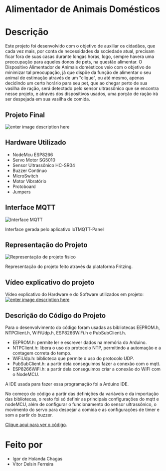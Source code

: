 
# Alimentador de Animais Domésticos


# Descrição
Este projeto foi desenvolvido com o objetivo de auxiliar os cidadãos, que cada vez mais, por conta de necessidades da sociedade atual, precisam ficar fora de suas casas durante longas horas, logo, sempre havera uma preocupação para aqueles donos de pets, na questão alimentar. 
O Dispositivo Alimentador de Animais domésticos veio com o objetivo de minimizar tal preocupação, já que dispõe da função de alimentar o seu animal de estimação através de um "clique", ou até mesmo, apenas decidindo um certo horário para seu pet, que ao chegar perto de sua vasilha de ração, será detectado pelo sensor ultrassônico que se encontra nesse projeto, e através dos dispositivos usados, uma porção de ração irá ser despejada em sua vasilha de comida.

## Projeto Final
![enter image description here](https://i.imgur.com/8e0oO4m.jpg)
## Hardware Utilizado
 - NodeMcu ESP8266
 - Servo Motor SG5010
 - Sensor Ultrassônico HC-SR04
 - Buzzer Contínuo
 - MicroSwitch
 - Motor Vibratório
 - Protoboard
 - Jumpers

## Interface MQTT
![Interface MQTT](https://i.imgur.com/hBCYZUy.jpg)

Interface gerada pelo aplicativo  IoTMQTT-Panel
## Representação do Projeto
![Representação de projeto físico](https://i.imgur.com/WBsSLUD.jpg)

Representação do projeto feito através da plataforma Fritzing.

## Vídeo explicativo do projeto
Vídeo explicativo do Hardware e do Software utilizados em projeto:
[![enter image description here](https://media.discordapp.net/attachments/705567563324850177/846561307368226836/unknown.png?width=682&height=427)](https://www.youtube.com/watch?v=GjlpPZVdYmk)
## Descrição do Código do Projeto

Para o desenvolvimento do código foram usadas as bibliotecas EEPROM.h, NTPClient.h, WiFiUdp.h, ESP8266WiFi.h e PubSubClient.h.
- EEPROM.h: permite ler e escrever dados na memória do Arduino.
- NTPClient.h: libera o uso do protocolo NTP, permitindo a automação e a contagem correta do tempo.
- WiFiUdp.h: biblioteca que permite o uso do protocolo UDP.
- PubSubClient.h: a partir dela conseguimos fazer a conexão com o mqtt.
- ESP8266WiFi.h: a partir dela conseguimos criar a conexão do WIFI com o NodeMCU.

A IDE usada para fazer essa programação foi a Arduino IDE.

No começo do código a partir das definições da variáveis e da importação das bibliotecas, o resto foi só definir as principais configurações do mqtt e nodeMCU, além de configurar o funcionamento do sensor ultrassônico, o movimento do servo para despejar a comida e as configurações de timer e som a partir do buzzer.

[Clique aqui para ver o código](https://github.com/VDFerreira/Alimentador-de-Animais-OIC/blob/main/codigoAlimentador.ino).

# Feito por

 - Igor de Holanda Chagas
 - Vitor Delsin Ferreira
